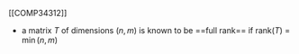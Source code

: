 [[COMP34312]]

- a matrix $T$ of dimensions $(n,m)$ is known to be ==full rank== if rank($T$) = $\min(n,m)$